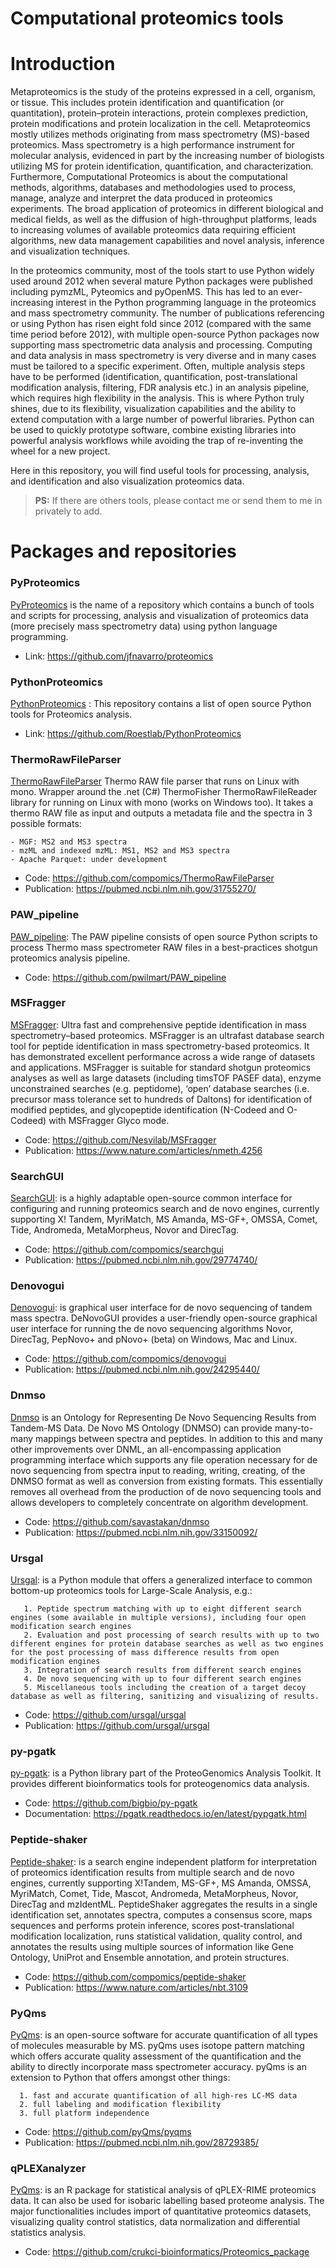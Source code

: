 # Computational proteomics tools
# Introduction

Metaproteomics is the study of the proteins expressed in a cell, organism, or tissue. This includes protein identification and quantification (or quantitation), protein–protein interactions, protein complexes prediction, protein modifications and protein localization in the cell. Metaproteomics mostly utilizes methods originating from mass spectrometry (MS)-based proteomics. Mass spectrometry is a high performance instrument for molecular analysis, evidenced in part by the increasing number of biologists utilizing MS for protein identification, quantification, and characterization. Furthermore, Computational Proteomics is about the computational methods, algorithms, databases and methodologies used to process, manage, analyze and interpret the data produced in proteomics experiments. The broad application of proteomics in different biological and medical fields, as well as the diffusion of high-throughput platforms, leads to increasing volumes of available proteomics data requiring efficient algorithms, new data management capabilities and novel analysis, inference and visualization techniques. 

In the proteomics community, most of the tools start to use Python widely used around 2012 when several mature Python packages were published including pymzML, Pyteomics and pyOpenMS. This has led to an ever-increasing interest in the Python programming language in the proteomics and mass spectrometry community. The number of publications referencing or using Python has risen eight fold since 2012 (compared with the same time period before 2012), with multiple open-source Python packages now supporting mass spectrometric data analysis and processing. Computing and data analysis in mass spectrometry is very diverse and in many cases must be tailored to a specific experiment. Often, multiple analysis steps have to be performed (identification, quantification, post-translational modification analysis, filtering, FDR analysis etc.) in an analysis pipeline, which requires high flexibility in the analysis. This is where Python truly shines, due to its flexibility, visualization capabilities and the ability to extend computation with a large number of powerful libraries. Python can be used to quickly prototype software, combine existing libraries into powerful analysis workflows while avoiding the trap of re-inventing the wheel for a new project.

Here in this repository, you will find useful tools for processing, analysis, and identification and also visualization proteomics data.

> __PS:__  If there are others tools, please contact me or send them to me in privately to add.

# Packages and repositories 

<a name="PyProteomics"></a>
### PyProteomics

[PyProteomics](https://github.com/jfnavarro/proteomics) is the name of a repository which contains a bunch of tools and scripts for processing, analysis and visualization of proteomics data (more precisely mass spectrometry data) using python language programming. 

* Link: https://github.com/jfnavarro/proteomics


<a name="PythonProteomics"></a>
### PythonProteomics

[PythonProteomics](https://pyteomics.readthedocs.io/en/latest/) : This repository contains a list of open source Python tools for Proteomics analysis. 

* Link: https://github.com/Roestlab/PythonProteomics

<a name="ThermoRawFileParser"></a>
### ThermoRawFileParser
[ThermoRawFileParser](https://github.com/compomics/ThermoRawFileParser) Thermo RAW file parser that runs on Linux with mono. Wrapper around the .net (C#) ThermoFisher ThermoRawFileReader library for running on Linux with mono (works on Windows too). It takes a thermo RAW file as input and outputs a metadata file and the spectra in 3 possible formats: <br>

    - MGF: MS2 and MS3 spectra 
    - mzML and indexed mzML: MS1, MS2 and MS3 spectra
    - Apache Parquet: under development

* Code: https://github.com/compomics/ThermoRawFileParser
* Publication: https://pubmed.ncbi.nlm.nih.gov/31755270/

<a name="PAW_pipeline"></a>
### PAW_pipeline 

[PAW_pipeline](https://github.com/pwilmart/PAW_pipeline): The PAW pipeline consists of open source Python scripts to process Thermo mass spectrometer RAW files in a best-practices shotgun proteomics analysis pipeline.

* Code: https://github.com/pwilmart/PAW_pipeline


<a name="MSFragger"></a>
### MSFragger

[MSFragger](https://github.com/Nesvilab/MSFragger): Ultra fast and comprehensive peptide identification in mass spectrometry–based proteomics. MSFragger is an ultrafast database search tool for peptide identification in mass spectrometry-based proteomics. It has demonstrated excellent performance across a wide range of datasets and applications. MSFragger is suitable for standard shotgun proteomics analyses as well as large datasets (including timsTOF PASEF data), enzyme unconstrained searches (e.g. peptidome), ‘open’ database searches (i.e. precursor mass tolerance set to hundreds of Daltons) for identification of modified peptides, and glycopeptide identification (N-Codeed and O-Codeed) with MSFragger Glyco mode.

* Code: https://github.com/Nesvilab/MSFragger
* Publication: https://www.nature.com/articles/nmeth.4256

<a name="SearchGUI"></a>
### SearchGUI

[SearchGUI](https://github.com/compomics/searchgui): is a highly adaptable open-source common interface for configuring and running proteomics search and de novo engines, currently supporting X! Tandem, MyriMatch, MS Amanda, MS-GF+, OMSSA, Comet, Tide, Andromeda, MetaMorpheus, Novor and DirecTag.

* Code: https://github.com/compomics/searchgui
* Publication: https://pubmed.ncbi.nlm.nih.gov/29774740/

<a name="Denovogui"></a>
### Denovogui

[Denovogui](https://github.com/compomics/denovogui): is graphical user interface for de novo sequencing of tandem mass spectra. DeNovoGUI provides a user-friendly open-source graphical user interface for running the de novo sequencing algorithms Novor, DirecTag, PepNovo+ and pNovo+ (beta) on Windows, Mac and Linux.

* Code: https://github.com/compomics/denovogui
* Publication: https://pubmed.ncbi.nlm.nih.gov/24295440/

<a name="Dnmso"></a>
### Dnmso
[Dnmso](https://github.com/savastakan/dnmso) is an Ontology for Representing De Novo Sequencing Results from Tandem-MS Data. De Novo MS Ontology (DNMSO) can provide many-to-many mappings between spectra and peptides. In addition to this and many other improvements over DNML, an all-encompassing application programming interface which supports any file operation necessary for de novo sequencing from spectra input to reading, writing, creating, of the DNMSO format as well as conversion from existing formats. This essentially removes all overhead from the production of de novo sequencing tools and allows developers to completely concentrate on algorithm development.

* Code:  https://github.com/savastakan/dnmso
* Publication: https://pubmed.ncbi.nlm.nih.gov/33150092/

<a name="Ursgal"></a>
### Ursgal

[Ursgal]( https://github.com/ursgal/ursgal): is a Python module that offers a generalized interface to common bottom-up proteomics tools for Large-Scale Analysis, e.g.: <br>

       1. Peptide spectrum matching with up to eight different search engines (some available in multiple versions), including four open modification search engines 
       2. Evaluation and post processing of search results with up to two different engines for protein database searches as well as two engines for the post processing of mass difference results from open modification engines 
       3. Integration of search results from different search engines
       4. De novo sequencing with up to four different search engines 
       5. Miscellaneous tools including the creation of a target decoy database as well as filtering, sanitizing and visualizing of results.

* Code: https://github.com/ursgal/ursgal
* Publication: https://github.com/ursgal/ursgal

<a name="py-pgatk"></a>
### py-pgatk

[py-pgatk](https://github.com/bigbio/py-pgatk): is a Python library part of the ProteoGenomics Analysis Toolkit. It provides different bioinformatics tools for proteogenomics data analysis.

* Code: https://github.com/bigbio/py-pgatk
* Documentation: https://pgatk.readthedocs.io/en/latest/pypgatk.html

<a name="Peptide-shaker"></a>
### Peptide-shaker

[Peptide-shaker](https://github.com/compomics/peptide-shaker): is a search engine independent platform for interpretation of proteomics identification results from multiple search and de novo engines, currently supporting X!Tandem, MS-GF+, MS Amanda, OMSSA, MyriMatch, Comet, Tide, Mascot, Andromeda, MetaMorpheus, Novor, DirecTag and mzIdentML. PeptideShaker aggregates the results in a single identification set, annotates spectra, computes a consensus score, maps sequences and performs protein inference, scores post-translational modification localization, runs statistical validation, quality control, and annotates the results using multiple sources of information like Gene Ontology, UniProt and Ensemble annotation, and protein structures.

* Code: https://github.com/compomics/peptide-shaker
* Publication: https://www.nature.com/articles/nbt.3109

<a name="PyQms"></a>
### PyQms

[PyQms](https://github.com/pyQms/pyqms): is an open-source software for accurate quantification of all types of molecules measurable by MS. pyQms uses isotope pattern matching which offers accurate quality assessment of the quantification and the ability to directly incorporate mass spectrometer accuracy. pyQms is an extension to Python that offers amongst other things: <br>

      1. fast and accurate quantification of all high-res LC-MS data 
      2. full labeling and modification flexibility 
      3. full platform independence

* Code: https://github.com/pyQms/pyqms
* Publication: https://pubmed.ncbi.nlm.nih.gov/28729385/

<a name="qPLEXanalyzer"></a>
### qPLEXanalyzer

[PyQms](https://github.com/pyQms/pyqms): is an R package for statistical analysis of qPLEX-RIME proteomics data. It can also be used for isobaric labelling based proteome analysis. The major functionalities includes import of quantitative proteomics datasets, visualizing quality control statistics, data normalization and differential statistics analysis.

* Code: https://github.com/crukci-bioinformatics/Proteomics_package
